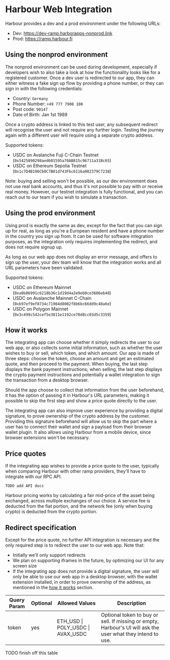 # Harbour Web Integration

Harbour provides a dev and a prod environment under the following URLs:

- Dev: https://dev-ramp.harborapps-nonprod.link
- Prod: https://ramp.harbour.fi

## Using the nonprod environment

The nonprod environment can be used during development, especially if developers wish to also take a look at how the
functionality looks like for a registered customer. Once a dev user is redirected to our app, they can either witness
a fake sign up flow by providing a phone number, or they can sign in with the following credentials:

- Country: `Germany`
- Phone Number: `+49 777 7908 100`
- Post code: `90147`
- Date of Birth: Jan 1st 1989

Once a crypto address is linked to this test user, any subsequent redirect will recognise the user and not require any
further login. Testing the journey again with a different user will require using a separate crypto address.

Supported tokens:

- USDC on Avalanche Fuji C-Chain Testnet (`0x5425890298aed601595a70AB815c96711a31Bc65`)
- USDC on Ethereum Sepolia Testnet (`0x1c7D4B196Cb0C7B01d743Fbc6116a902379C7238`)

Note: buying and selling won't be possible, as our dev environment does not use real bank accounts, and thus it's not
possible to pay with or receive real money. However, our testnet integration is fully functional, and you can reach out
to our team if you wish to simulate a transaction.

## Using the prod environment

Using prod is exactly the same as dev, except for the fact that you can sign up for real, as long as you're a European
resident and have a phone number in the country you sign up from. It can be used for software integration purposes,
as the integration only requires implementing the redirect, and does not require signup up.

As long as our web app does not display an error message, and offers to sign up the user, your dev team will know that
the integration works and all URL parameters have been validated.

Supported tokens:

- USDC on Ethereum Mainnet (`0xa0b86991c6218b36c1d19d4a2e9eb0ce3606eb48`)
- USDC on Avalanche Mainnet C-Chain (`0xb97ef9ef8734c71904d8002f8b6bc66dd9c48a6e`)
- USDC on Polygon Mainnet (`0x3c499c542cef5e3811e1192ce70d8cc03d5c3359`)

## How it works

The integrating app can choose whether it simply redirects the user to our web app, or also collects some initial
information, such as whether the user wishes to buy or sell, which token, and which amount. Our app is made of three
steps: choose the token, choose an amount and get an estimated quote, and then proceed to the payment. When buying, the
last step displays the bank payment instructions; when selling, the last step displays the crypto payment instructions
and potentially a wallet integration to sign the transaction from a desktop browser.

Should the app choose to collect that information from the user beforehand, it has the option of passing it in
Harbour's URL parameters, making it possible to skip the first step and show a price quote directly to the user.

The integrating app can also improve user experience by providing a digital signature, to prove ownership of the crypto
address by the customer. Providing this signature beforehand will allow us to skip the part where a user has to connect
their wallet and sign a payload from their browser wallet plugin. It also allows using Harbour from a mobile device,
since browser extensions won't be necessary.

## Price quotes

If the integrating app wishes to provide a price quote to the user, typically when comparing Harbour with other ramp
providers, they'll have to integrate with our RPC API.

`TODO add API docs`

Harbour pricing works by calculating a fair mid-price of the asset being exchanged, across multiple exchanges of our
choice. A service fee is deducted from the fiat portion, and the network fee (only when buying crypto) is deducted
from the crypto portion.

## Redirect specification

Except for the price quote, no further API integration is necessary and the only required step is to redirect the user
to our web app. Note that:

- Initially we'll only support redirects
- We plan on supporting iframes in the future, by optimizing our UI for any screen size
- If the integrating app does not provide a digital signature, the user will only be able to use our web app in a
  desktop browser, with the wallet extension installed, in order to prove ownership of the address, as mentioned in
  the [how it works](#how-it-works) section.

<table>
  <th>Query Param</th>
  <th>Optional</th>
  <th>Allowed Values</th>
  <th>Description</th>
  <tbody>
    <tr>
        <td>token</td>
        <td>yes</td>
        <td>ETH_USD | POLY_USDC | AVAX_USDC</td>
        <td>Optional token to buy or sell. If missing or empty, Harbour's UI will ask the user what they intend to use.</td>
    </tr>
  </tbody>
</table>

TODO finish off this table
